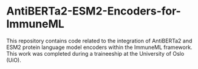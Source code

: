 # AntiBERTa2-ESM2-Encoders-for-ImmuneML
This repository contains code  related to the integration of AntiBERTa2 and ESM2 protein language model encoders within the ImmuneML framework.  This work was completed during a traineeship at the University of Oslo (UiO).
